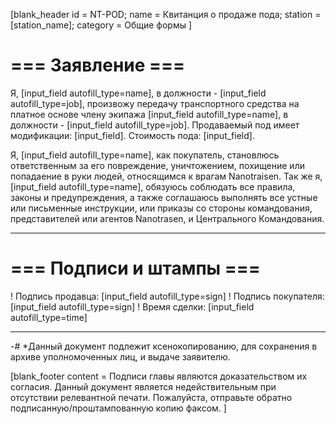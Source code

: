 [blank_header
id = NT-POD;
name = Квитанция о продаже пода;
station = [station_name];
category = Общие формы
]

# === Заявление ===

Я, [input_field autofill_type=name], в должности - [input_field autofill_type=job], произвожу передачу транспортного средства на платное основе члену экипажа [input_field autofill_type=name], в должности - [input_field autofill_type=job]. Продаваемый под имеет модификации: [input_field]. Стоимость пода: [input_field].
<br>

Я, [input_field autofill_type=name], как покупатель, становлюсь ответственным за его повреждение, уничтожением, похищение или попадаение в руки людей, относящимся к врагам Nanotraisen.
Так же я, [input_field autofill_type=name], обязуюсь соблюдать все правила, законы и предупреждения, а также соглашаюсь выполнять все устные или письменные инструкции, или приказы со стороны командования, представителей или агентов Nanotrasen, и Центрального Командования.

---

# === Подписи и штампы ===

! Подпись продавца: [input_field autofill_type=sign]
! Подпись покупателя: [input_field autofill_type=sign]
! Время сделки: [input_field autofill_type=time]

---

-# *Данный документ подлежит ксенокопированию, для сохранения в архиве уполномоченных лиц, и выдаче заявителю.

[blank_footer
content = Подписи главы являются доказательством их согласия.
Данный документ является недействительным при отсутствии релевантной печати.
Пожалуйста, отправьте обратно подписанную/проштампованную копию факсом.
]
